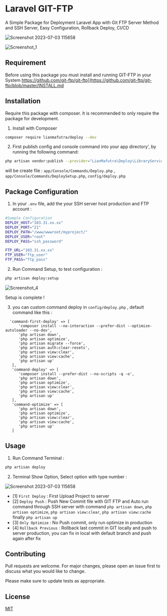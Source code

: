 # Laravel GIT-FTP
A Simple Package for Deployment Laravel App with Git FTP Server Method and SSH Server, Easy Configuration, Rollback Deploy, CI/CD 

![Screenshot 2023-07-03 115658](https://github.com/lianmafutra/deploy/assets/15800599/ce362e8d-d9d6-47c1-b429-458002cab4d7)

![Screenshot_1](https://github.com/lianmafutra/deploy/assets/15800599/a11b75ff-9a10-4dfe-a80a-4bd11c489677)

## Requirement
Before using this package you must install and running GIT-FTP in your System https://github.com/git-ftp/git-ftp](https://github.com/git-ftp/git-ftp/blob/master/INSTALL.md

## Installation
Require this package with composer. It is recommended to only require the package for development.
1. Install with Composer 
```bash
composer require lianmafutra/deploy --dev
```
2. First publish config and console command into your app directory', by running the following command:
```bash
php artisan vendor:publish --provider="LianMafutra\Deploy\LibraryServiceProvider" --tag=deploy --force
```
will be create file : ```app/Console/Commands/Deploy.php``` , ```app/Console/Commands/DeploySetup.php```, ```config/deploy.php```

## Package Configuration
1. In your ```.env``` file, add the your SSH server host production and FTP account :

```bash
#Sample Configuration
DEPLOY_HOST="103.31.xx.xx"
DEPLOY_PORT="21"
DEPLOY_PATH="/www/wwwroot/myproject/"
DEPLOY_USER="root"
DEPLOY_PASS="ssh_password"

FTP_URL="103.31.xx.xx"
FTP_USER="ftp_user"
FTP_PASS="ftp_pass"
```
2. Run Command Setup, to test configuration :
```bash
php artisan deploy:setup
```
![Screenshot_4](https://github.com/lianmafutra/deploy/assets/15800599/08895301-46ff-4a30-8fc2-df5c015bc5c0)

Setup is complete !

3. you can custom command deploy in ```config/deploy.php``` , default command like this :

```
  'command-first-deploy' => [
      'composer install --no-interaction --prefer-dist --optimize-autoloader --no-dev',
      'php artisan down',
      'php artisan optimize',
      'php artisan migrate --force',
      'php artisan auth:clear-resets',
      'php artisan view:clear',
      'php artisan view:cache',
      'php artisan up'
   ],
   'command-deploy' => [
      'composer install --prefer-dist --no-scripts -q -o',
      'php artisan down',
      'php artisan optimize',
      'php artisan view:clear',
      'php artisan view:cache',
      'php artisan up'
   ],
   'command-optimize' => [
      'php artisan down',
      'php artisan optimize',
      'php artisan view:clear',
      'php artisan view:cache',
      'php artisan up'
   ]
```

## Usage

1. Run Command Terminal :

```bash
php artisan deploy
```

2. Terminal Show Option, Select option with type number :

![Screenshot 2023-07-03 115658](https://github.com/lianmafutra/deploy/assets/15800599/ce362e8d-d9d6-47c1-b429-458002cab4d7)

- [1] ``` First Deploy ``` : First Upload Project to server   
- [2] ``` Deploy Push ``` : Push New Commit file with GIT FTP and Auto run command through SSH server with command ```php artisan down```, ```php artisan optimize```, ```php artisan view:clear```, ```php artisan view:cache``` finally ```php artisan up```
- [3] ``` Only Optimize ``` : No Push commit, only run optimize in production
- [4] ``` Rollback Previous ``` : Rollback last commit in GIT locally and push to server production, you can fix in local with default branch and push again after fix

## Contributing

Pull requests are welcome. For major changes, please open an issue first
to discuss what you would like to change.

Please make sure to update tests as appropriate.

## License

[MIT](https://choosealicense.com/licenses/mit/)
